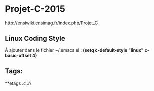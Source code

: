 # Projet-C-2015

http://ensiwiki.ensimag.fr/index.php/Projet_C

## Linux Coding Style
À ajouter dans le fichier ~/.emacs.el :
**(setq c-default-style "linux"
          c-basic-offset 4)**
## Tags:
**etags *.c *.h**

